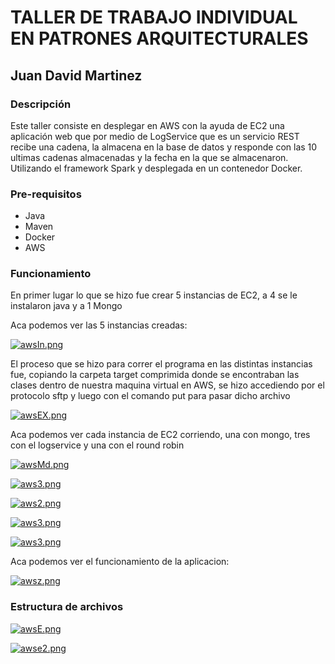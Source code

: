 # TALLER DE TRABAJO INDIVIDUAL EN PATRONES ARQUITECTURALES

## Juan David Martinez


### Descripción

Este taller consiste en desplegar en AWS con la ayuda de EC2 una aplicación web que por medio de LogService que es un servicio REST recibe una cadena, la almacena en la base de datos y responde con las 10 ultimas cadenas almacenadas y la fecha en la que se almacenaron. Utilizando el framework Spark y desplegada en un contenedor Docker.


### Pre-requisitos

* Java
* Maven
* Docker
* AWS
  
### Funcionamiento

En primer lugar lo que se hizo fue crear 5 instancias de EC2, a 4 se le instalaron java y a 1 Mongo

Aca podemos ver las 5 instancias creadas:

[![awsIn.png](https://i.postimg.cc/TYhpVdKR/awsIn.png)](https://postimg.cc/1fhmPZ0T)

El proceso que se hizo para correr el programa en las distintas instancias fue, copiando la carpeta target comprimida donde se encontraban las clases dentro de nuestra maquina virtual en AWS, se hizo accediendo por el protocolo sftp y luego con el comando put para pasar dicho archivo

[![awsEX.png](https://i.postimg.cc/MH0HTHHw/awsEX.png)](https://postimg.cc/643tb9Cb)

Aca podemos ver cada instancia de EC2 corriendo, una con mongo, tres con el logservice y una con el round robin

[![awsMd.png](https://i.postimg.cc/nrqZkWfG/awsMd.png)](https://postimg.cc/n9V6V0zX)

[![aws3.png](https://i.postimg.cc/tgzxrrpy/aws3.png)](https://postimg.cc/67yqqf81)

[![aws2.png](https://i.postimg.cc/J0FJNGmk/aws2.png)](https://postimg.cc/q68z0BNJ)

[![aws3.png](https://i.postimg.cc/tgzxrrpy/aws3.png)](https://postimg.cc/67yqqf81)

[![aws3.png](https://i.postimg.cc/tgzxrrpy/aws3.png)](https://postimg.cc/67yqqf81)


Aca podemos ver el funcionamiento de la aplicacion:

[![awsz.png](https://i.postimg.cc/y8Y7zvzv/awsz.png)](https://postimg.cc/bsM7x0rt)

### Estructura de archivos

[![awsE.png](https://i.postimg.cc/GmbjQsnW/awsE.png)](https://postimg.cc/PPFZfJxy)

[![awse2.png](https://i.postimg.cc/5NDVQbcQ/awse2.png)](https://postimg.cc/xcG7Wr19)

